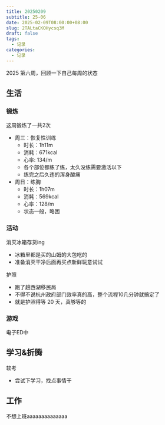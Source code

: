 ```yaml
---
title: 20250209
subtitle: 25-06
date: 2025-02-09T08:00:00+08:00
slug: 2TALtaCKOHycsq3M
draft: false
tags:
  - 记录
categories:
  - 记录
---
```


2025 第六周，回顾一下自己每周的状态

## 生活

### 锻炼

这周锻炼了一共2次

* 周三：恢复性训练
  * 时长：1h11m
  * 消耗：671kcal
  * 心率: 134/m
  * 各个部位都练了练，太久没练需要激活以下
  * 练完之后久违的浑身酸痛
* 周日：练胸
  * 时长：1h07m
  * 消耗：569kcal
  * 心率：128/m
  * 状态一般，略困

### 活动

消灭冰箱存货ing

* 冰箱里都是买的山姆的大包吃的
* 准备消灭干净后面再买点新鲜玩意试试

护照

* 跑了趟西湖移民局
* 不得不说杭州政府部门效率真的高，整个流程10几分钟就搞定了
* 就是护照得等 20 天，真够等的

### 游戏

电子ED中

## 学习&折腾

软考

* 尝试下学习，找点事情干

## 工作

不想上班aaaaaaaaaaaaaa
